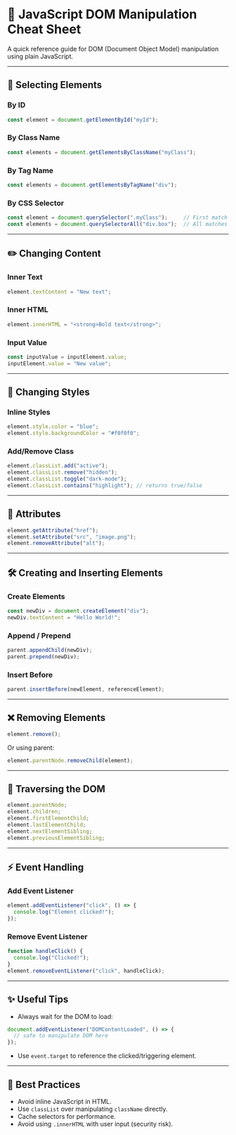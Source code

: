 # 📘 JavaScript DOM Manipulation Cheat Sheet

A quick reference guide for DOM (Document Object Model) manipulation using plain JavaScript.

---

## 📍 Selecting Elements

### By ID

```javascript
const element = document.getElementById("myId");
````

### By Class Name

```javascript
const elements = document.getElementsByClassName("myClass");
```

### By Tag Name

```javascript
const elements = document.getElementsByTagName("div");
```

### By CSS Selector

```javascript
const element = document.querySelector(".myClass");     // First match
const elements = document.querySelectorAll("div.box");  // All matches (NodeList)
```

---

## ✏️ Changing Content

### Inner Text

```javascript
element.textContent = "New text";
```

### Inner HTML

```javascript
element.innerHTML = "<strong>Bold text</strong>";
```

### Input Value

```javascript
const inputValue = inputElement.value;
inputElement.value = "New value";
```

---

## 🎨 Changing Styles

### Inline Styles

```javascript
element.style.color = "blue";
element.style.backgroundColor = "#f0f0f0";
```

### Add/Remove Class

```javascript
element.classList.add("active");
element.classList.remove("hidden");
element.classList.toggle("dark-mode");
element.classList.contains("highlight"); // returns true/false
```

---

## 🧩 Attributes

```javascript
element.getAttribute("href");
element.setAttribute("src", "image.png");
element.removeAttribute("alt");
```

---

## 🛠️ Creating and Inserting Elements

### Create Elements

```javascript
const newDiv = document.createElement("div");
newDiv.textContent = "Hello World!";
```

### Append / Prepend

```javascript
parent.appendChild(newDiv);
parent.prepend(newDiv);
```

### Insert Before

```javascript
parent.insertBefore(newElement, referenceElement);
```

---

## ❌ Removing Elements

```javascript
element.remove();
```

Or using parent:

```javascript
element.parentNode.removeChild(element);
```

---

## 🔁 Traversing the DOM

```javascript
element.parentNode;
element.children;
element.firstElementChild;
element.lastElementChild;
element.nextElementSibling;
element.previousElementSibling;
```

---

## ⚡ Event Handling

### Add Event Listener

```javascript
element.addEventListener("click", () => {
  console.log("Element clicked!");
});
```

### Remove Event Listener

```javascript
function handleClick() {
  console.log("Clicked!");
}
element.removeEventListener("click", handleClick);
```

---

## ✨ Useful Tips

- Always wait for the DOM to load:

```javascript
document.addEventListener("DOMContentLoaded", () => {
  // safe to manipulate DOM here
});
```

- Use `event.target` to reference the clicked/triggering element.

---

## 🧹 Best Practices

- Avoid inline JavaScript in HTML.
- Use `classList` over manipulating `className` directly.
- Cache selectors for performance.
- Avoid using `.innerHTML` with user input (security risk).
